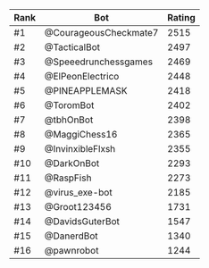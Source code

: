 Rank|Bot|Rating
---|---|---
#1|@CourageousCheckmate7|2515
#2|@TacticalBot|2497
#3|@Speeedrunchessgames|2469
#4|@ElPeonElectrico|2448
#5|@PINEAPPLEMASK|2418
#6|@ToromBot|2402
#7|@tbhOnBot|2398
#8|@MaggiChess16|2365
#9|@InvinxibleFlxsh|2355
#10|@DarkOnBot|2293
#11|@RaspFish|2273
#12|@virus_exe-bot|2185
#13|@Groot123456|1731
#14|@DavidsGuterBot|1547
#15|@DanerdBot|1340
#16|@pawnrobot|1244
